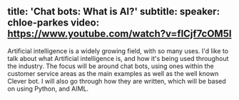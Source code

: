 title: 'Chat bots: What is AI?'
subtitle:
speaker: chloe-parkes
video: https://www.youtube.com/watch?v=flCjf7cOM5I
---
Artificial intelligence is a widely growing field, with so many uses. I'd like to talk about what Artificial intelligence is, and how it's being used throughout the industry. The focus will be around chat bots, using ones within the customer service areas as the main examples as well as the well known Clever bot.
I will also go through how they are written, which will be based on using Python, and AIML. 